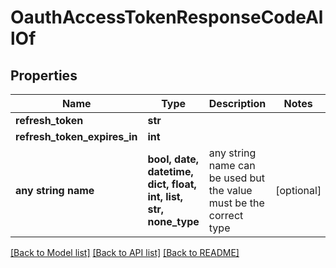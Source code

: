 # OauthAccessTokenResponseCodeAllOf


## Properties
Name | Type | Description | Notes
------------ | ------------- | ------------- | -------------
**refresh_token** | **str** |  | 
**refresh_token_expires_in** | **int** |  | 
**any string name** | **bool, date, datetime, dict, float, int, list, str, none_type** | any string name can be used but the value must be the correct type | [optional]

[[Back to Model list]](../README.md#documentation-for-models) [[Back to API list]](../README.md#documentation-for-api-endpoints) [[Back to README]](../README.md)


